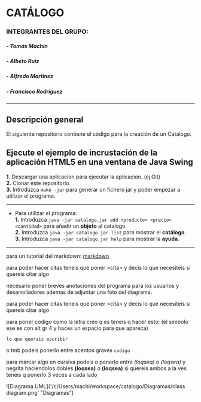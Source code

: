 # CATÁLOGO #

### __INTEGRANTES DEL GRUPO:__
	
#####	- __Tomás Machín__
#####	- __Albeto Ruiz__
#####	- __Alfredo Martinez__	
#####	- __Francisco Rodriguez__
___

## Descripción general
El siguiente repositorio contiene el código para la creación de un Catálogo.

## Ejecute el ejemplo de incrustación de la aplicación HTML5 en una ventana de Java Swing

**1.** Descargar una aplicacion para ejecutar la aplicacion. (ej.Git)  
**2.** Clonar este repositorio.  
**3.** Introduzca `make -jar` para generar un fichero jar y poder empezar a utilizar el programa.  
___
* Para utilizar el programa:  
  **1.** Introduzca `java -jar catalogo.jar add <producto> <precio> <cantidad>` para añadir un **objeto** al catalogo.  
  **2.** Introduzca `java -jar catalogo.jar list` para mostrar el **catálogo**.  
  **3.** Introduzca `java -jar catalogo.jar help` para mostrar la **ayuda**.  
___
para un tutorial del markdown: [markdown](https://markdown.es/sintaxis-markdown/#codigo)

para poder hacer citas teneis que poner >cita> y decis lo que necesiteis si quereis citar algo

necesario poner breves anotaciones del programa para los usuarios y desarrolladores ademas de adjuntar una foto del diagrama.

para poder hacer citas teneis que poner >cita> y decis lo que necesiteis si quereis citar algo
	
para poner codigo como la letra creo q es teneis q hacer esto: (el simbolo ese es con alt gr 4 y haces un espacio para que apareca)
	
~~~
lo que querais escribir
~~~
o tmb podeis ponerlo entre acentos graves `codigo`

para marcar algo en cursiva podeis o ponerlo entre *(loqsea)* o _(loqsea)_ y negrita haciendolos dobles **(loqsea)** o __(loqsea)__ si quereis ambos a la ves teneis q ponerlo 3 veces a cada lado

![Diagrama UML]('/c/Users/machi/workspace/catalogo/Diagramas/class diagram.png' "Diagramas")
